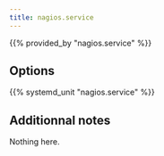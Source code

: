 ```yaml
---
title: nagios.service
---
```


{{% provided_by "nagios.service" %}}

## Options

{{% systemd_unit "nagios.service" %}}

## Additionnal notes

Nothing here.